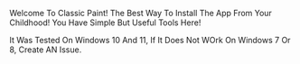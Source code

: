 Welcome To Classic Paint! The Best Way To Install The App From Your Childhood! You Have Simple But Useful Tools Here!

It Was Tested On Windows 10 And 11, If It Does Not WOrk On Windows 7 Or 8, Create AN Issue.
